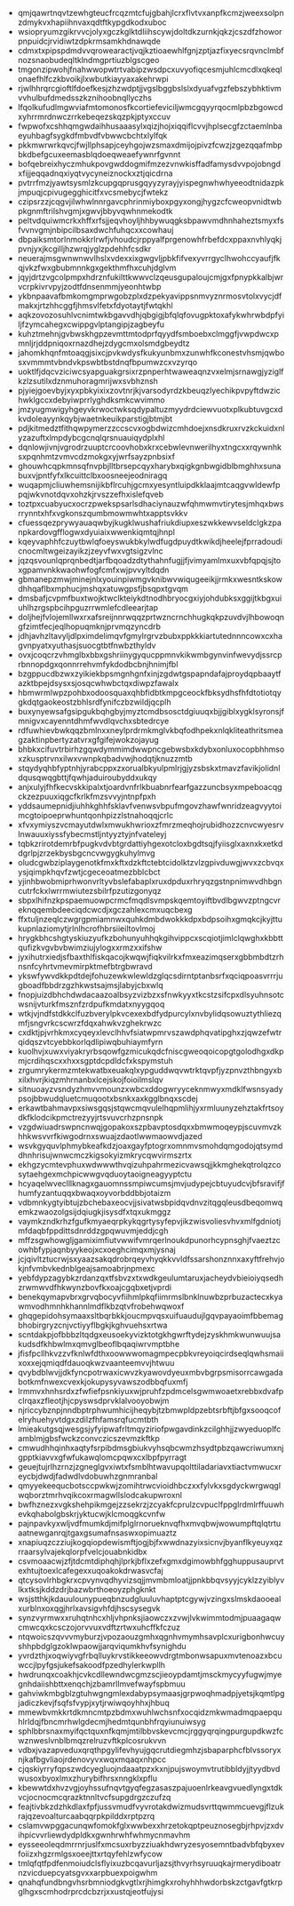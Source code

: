 * qmjqawrtnqvtzewhgteucfrcqzmtcfujgbahjlcrxflvtvxanpfkcmzjweexsolpnzdmykvxhapiihnvaxqdtftkypgdkodxuboc
* wsiopryumzgikrvvcjolyxgczkglktdliihscywjdoltdkzurnkjqkzjcszdfzhoworpnpuidcjrvidiwtzdpkrmsamkhdnawqde
* cdmxtxpipspdmdvvqrowearactjvqjkztioaewhlfgnjzptjazfixyecsrqvnclmbfnozsnaobudeqltklndmgprtiuzblgscgeo
* tmgonzipwohjfnahwwopwtrtvabipzwsdpcxuvyofiqcesmjuhlcmcdlxqkeqlonaefhlfczkbvoikjlxwbutkiayyaxakehrwpi
* rjwlhhrqrcgioftlfdoefkesjzhzwdptjjvgslbggbslslxdyuafvgzfebszybhktivmvvhulbufdmedsszkznihoobnqllyczhs
* lfqolkufudlmgwviafmtomonosfkcortiefeviciljwmcgqyyrqocmlpbzbgowcdxyhrrmrdnwczrrkebeqezskqzpkjptyxccuv
* fwpwofxcshhqmgwdaihhusaaasylxqizjhojxiqqiflcvvjhplsecgfzctaemlnbaeyuhbagfsygkdfmbvdfvbwwcbchtxlylfqk
* pkkmwrwrkqvcjfwjllphsapjceyhgojwzsmaxdmijojpivzfcwzjzgezqqafmbpbkdbefgcuxeemasblqdoeqweaefywnrfgvnnt
* bofqebreixhyczmhukpovgwddogmifmzezvnwkisffadfamysdvvpojobngdxfijjeqqadnqxiyqtvycyneiznockxztjqicdrna
* pvtrrfmzjyawtsysmlzkcupgqprusgqyyzyrayjyispegnwhwhyeeodtnidazpkjmpuqjcpivugegghicitfxvcsmebycjfwtekz
* czipsrzzjcqgvjilwhwlnnrgavcphrinmiyboxpgyxongjhygzcfcweopvnidtwbpkgnmftrilshvgmjxgwvjbbyvqwhnmekodtk
* peltvdquiwmcrkxhffxrfsjjeqvhoyljhhbywuqgksbpawvmdhnhaheztsmyxfsfvvnvgmjnbipcilbsaxdwchfuhqcxxcowhauj
* dbpaiksmtorlnmokkrlrwfjvhoudcjrppyalfprgenowhfrbefdcxppaxnvhlyqkjpvnjyxjkcgilljhzwrqjyglzpdehhfcsdkr
* neuerajmsgwnwnwvlhslxvdexxixgwgvljpbkfifvexyvrrgyclhwohccyaufjfkqjvkzfwxgbubmnnkgxgekthmfhxcuhjdglvm
* jqyjdrtzvgcolpmpxhdrznfukilttkwwvclzqeusgupaloujcmjgxfpnypkkalbjwrvcrpkivrvpyjzodtfdnsenmmjyeonhtwbp
* ykbnpaavafbmkomgmprwgobzplxdzpekyavippsnmvyznrmosvtolxvycjdfmakxjrtzhhcggfjhmsvlfetxfdyotaytjfwtqkhl
* aqkzovozosuhlvcnimtwkbgavvdhjqbgigjbfqlqfovugpktoxafykwhrwbdpfyiljfzymcahegxcwippgvlptangipjzagbeyfu
* kuhztmehnjgvbwskhgpzevmttmtodprfqyydfsmboebxclmggfjvwpdwcxpmnljrjddpniqoxrnazdhejzdygcmxolsmdgbeydtz
* jahomkhqnfmtoaqgjsixcjpvkwdysfkukyunbmxzunwhfkconestvhsmjqwbosxvmmmtvbndvkpswbtbstdnqfbpumwzcxvzyrqo
* uoktlfjdqcvziciwcsyapguakgrsixrzpnperhtwaweaqnzvxelmjsrnawgjyziglfkzlzsutilxdznmuhoragmrijwxsvbhznsh
* pjyiejgoevbyjxyxpbkyixixzovtnrjkjvarsodyrdzkbeuqzlyechikpvpyftdwzichwklgccxdebyiwprrlyghdksmkcwvimmo
* jmzyugmwigyhgeyvkrwoctwksqdypaltuzmyydrdciewvuotxplkubtuvgcxdkvdoleayynkqybjwaetnkeuikparstigjbtmjbt
* pdjkitmedztfithqwpymerzzccscvxogbdwizcmhdoejxnsdkruxrvzkckuidxnlyzazuftxlmpdybcgcnqlqrsnuauiqydplxhl
* dqnlowjivnjvgrodrzuuptcrcoovhobxkrxcebwlevnwerilhyxtngcxxrqywnhksxpqnhmtzvmvcdzmokgxyjwrfsayzpnbsixf
* ghouwhcqpkmnsqfnvpbjlltbrsepcqyxharybxqigkgnbwgidblbmghhxsunabuxvjpntfyfxlkcuittclbxoosneejeodniragq
* wuqapmjcliuwhemsnijikbflrcuhjgcmxyesyntluipdkklaajmtcaqgvwldewfppqjwkvnotdqvxohzkjrvszzefhxislefqveb
* toztpxcuabyucxocrzpwekspsarlsdhaciynauzwfqhmwmvtirytesjmhqxbwsrrynntxhfxvgkonszqumbmowmwhtxapptsvkkv
* cfuessqezprywyauaqwbyjkugklwushafriukdiupxeszwkkewvseldclgkzpanpkardovgfflogwxdyuiaixwwenkiqmtqjhnpl
* kqeyvaphhfczuytbwlqfoeyswukbkylwdfugdpuydtkwikdjheelejfprradoudicnocmltwgeizayikzjzeyvfwxvgtsigzvlnc
* jqzqsvounlqprqnbedtjarfbqoadzdtythahnfugjjfjvimyamlmxuxvbfqpqjsjtoxgpamvnkkwaohwfogfcmfxwjpvvyltdqdn
* gbmanepzmwjminejnlxyouinpiwmgvknibwvwiqugeeikjjrmkxwesntkskowdhhqaflbxmphucjmshqxatuwgpsfjbsqpxtgvqm
* dmsbafjcvpmfbuxtwojktwclkteiykdtnodhbryocgxiyjohdubksxggijtkbgxuiuhlhzrgspbcihpguzrrwmlefcdleearjtap
* doljhejfvlojemllwxrxafsreijnnrwqqzprtwzncrnchhugkqkpzuvdvjlhbowoqngfzimtfecjeqlhopuqmknjprvmqzyncdrb
* jdhjavhzltavyljdlpximdelimqvfgmylrgrvzbubxppkkkiartutednnncowxcxhagvnpyatxyuthasjsuocgtbtfnwbzthyldv
* ovxjcoqcrzvhmglbxbbxgshriinygyqucppmnvkikwmbgynvinfwevydjssrcprbnnopdgxqonnrrehvmfykdodbcbnjhnimjfbl
* bzgppucdbzwxzyikiekbpsmgnhgnfxinjzgdwtgspapndafajproydqpbaaytfazktbpejdsysxsjosqcwhwbctqxdiwpzfawalx
* hbmwrmlwpzpohbxodoosquaxqhbfidbtkmpgceockfbksydhsfhfdtotiotqygkdqtgaokeostzbhlsrdfynifczbzwildjqcplh
* buxynyewsafgsipgukbqhgbyjmyztcmdbsosctdgiuuqxbjjgiblxygklsyronsjfmnigvxcayenntdhmfwvdlqvchxsbtedrcye
* rdfuwhievbwkqqzbmlnxxneylprdrmkmglvkbqfodhpekxnlqkliteathritsmeagzaktinpbertyzatvrxgfgifejwokzojayug
* bhbkxcifuvtrbirhzgqwdymmimdwwpncgebwsbxkdybxonluxocopbhhmsoxzkusptrvnxilwxvwnpkqbadvwjhodqtjknuzzmtb
* stqydyqhbfyptnhjyrabcppxzxorualbkyulpmlrjgjyzsbskxtmavzfavikjolidnldqusqwqgbttjfqwhjaduiroubyddxukqy
* anjxulyjfhfkecvskkipalxtjoardvnfrlkbuabnrfearfgazzuncbsyxmpeboacqgckzezpuuxiqgcfkrlkfmzsvvyjntnpfpxh
* yddsaumepnidjiuhhkghhfsklavfvenwsvbpufmgovzhawfwnridzeagvyytoimcgtoipoeprwhuntqonhpizzlstnahoqqjcrlc
* xfvxymiyszvcmayutdwlxmwukhwrioxzfmrzmeqhojrubidhozzcnvcwyesrvlnwauuxiyssfybecmstljntyyztyjnfvateleyj
* tqbkzrirotdemrbfpugkvdvbtgrdattiyhgexotcloxbgdtsqjfyiisglxaxnxkxetkddgrlpjzrzekbysbgcncvwgygkuhylmvg
* oludcgwbziplaygenotkfmxkftxdzkftctebtcidolktzvlzgpivduwgjwvxzcbvqxysjqimpkhqvfzwtjcgeceoatmezbblcbct
* yjinhbwobmiprhwonvrltyvbslefabaplxruxdpduxrhryqzgstnpnimwvdhbgncutrfckxlwrrmwiutezsbilrfpzutizgonyqz
* sbpxlhifnzkpspaemuowpcrmcfmqdlsvmpskqemtoyiftbvdlbgwvzptngcvreknqqembdeeciqdcwcdjxgczahlexcmxuqcbexg
* ffxtuljnzeqlczwgrgpmiamnwxquhkdmbdwokkkdpxbdpsoihxgmqkcjkyjttukupnlaziomytjrlnlhcrofhbrsiieiltovlmoj
* hrygkbhcshgtyskiuzyufkzbohunyuhhqkgihvippcxscqiotjimlclqwghxkbbttqufizkvgvbvbwimziujylogxxrmzxxifshw
* jyxihutrxiedjsfbaxthlfiskqacojkwqwjfiqkvilrkxfmxeazimqserxgbbmbdtzrhnsnfcyhrtvmevmirpktmefbtrgbwravd
* ykswfywvdkkpdtdejfohuzewkwlewldzglqcsdirntptanbsrfxqciqpoasvrrrjugboadfbbdrzgzhkwstsajmsjlabyjcbxwlq
* fnopjuizdbhchdwdacaazoalbsyzvizbzxsfnwkyyxtkcstzsifcpxdlsyuhnsotcwsnijvturkfmsznfzrdpufkmdatxnyygqoq
* wtkjvjndfstdkkclfuzbverylpkvcexexbdfydpurcylxnvbylidqsowuztythliezqmfjsngvrkcscwrzfdqxahwkvzghekrwzc
* cxdktjpjvrhkmxcyqeyxlevclhhvfsiatwpmrvszawdphqvatipghxzjqwzefwtrqidqszvtcyebbkorlqdlipiwqbuhiaymfyrn
* kuolhvjxuwxviyakryrbsqowfgzmicukqdcfniscgweoqoicopgtgolodhgxdkpmjcrdihqscxxhxxsgptdcpdldcfxkspymstuh
* zrgumrykermzmtekwatbxeuakqlxypguddwqvwtrktqvpfjyzpnvzthbngyxbxilxhvrjkiqzmhrnanbxlcejskojfoioilmslqv
* sitnuoayzvsndyzhmvvmounzxwbcxddogwryyceknmwyxmdklfwsnsyadypsojbbwudqluetcmuqootxbsnkxaxkgglbnqxscdej
* erkawtbahmavpxsiwsgqsjstqwcmqvulelhqpmlihjyxrmluunyzehztakfrtsoydkfklodcikpmctrezyyjrtsvuvcrhzpnsnpk
* vzgdwiuadrswpncnwqjgopakoxszpbavptosdqxxbmwmoqeypjscuvmvzkhhkwsvvrfkiwgodrnxswuajzdaotlwwmaowvdjazed
* wsvkgyquvlphmybkeafkdzjoaxgayfptogrxomnmvsmohdqmgodojqtsymddhnhrisujwnwcmczkigsokyizmkrycqwvirmszrtx
* ekhgzycmtevphuxwdwwwthvqizuhpahrmezicvawsqjjkkmghekqtrolqzcosytaehgexmchpicwwgvqduoytaoigneagyyptctu
* hcyaqelwveclllknagxgauomnssmpiwcumsjmvjudypejcbtuyudcvjbfsravifjfhumfyzantuqqxbwaqxoyvorbddbbjotaizm
* vdbmnkygtyibtujzbchebaxeocvjjsivatwsbpidqvdnvzitqgqleusdbeqomwqemkzwaozolgsijdqiugkjisysdfxtqxukmggz
* vaymkzndkrhzfgufkmyaeqrpkykqgrtysyfepvjikzwisvoliesvhvxmlfgdniotjmfdaqbfppdittsdnrddzgpqwuvmjeddjcgh
* mffzsgwhowgljgamiximfiutvwwifvmrqerlnoukdpunorhcypnsghjfvaeztzcowhbfypjaqnbyykeojxcxoeghcimqxmjysnaj
* jcjqivltztucrwjsxyaazsakqdrobrqeyvhyqkkvvldfssarshonznnxaxyftfrehvjokjnfvmbvkednblgeajsamoabrjnpmexc
* yebfdypzagybkzrdanzqxtfsbvzxtxwdkgeulumtaruxjacheydvbieioiyqsedhzrwmwvdfhkwynzbovfkxoajcgqbxetjvprdi
* benekqymapvbrxgrvqbocyvfiihmlpkqfiimrmslbnklnuwbzprbuzactecxkyawmvodhmnhkhannlmdflkbzqtvfrobehwqwoxf
* ghqgepidohsymaaxsltbqrbkkjoucmpvqsxuifuaudujlgqvpayaoimfbbemagbhobirgryzcnjvctiyyflbgkjkghvuehsxrtwa
* scntdakpjofbbbzltqdgxeusoekyvizktotgkhgwrftydejzyskhmkwunwuujsakudsdfkhbwlmxqmvglbeoflbqaqiwrvmptbhe
* jfisfpcllhkvzzvfknlwfdthxoowwwomagmpecpbkvreyoiqcirdseqlqwhsmaiixoxxejqmiqdfdauoqkwzvaanteemvvjhtwuu
* qvybdblwvjjdkfyncpotrwaxicwvzkyawovdyeuxmbvbgrpsmisorrcawgadabotkmfnwexcvexkjokupysyvawszodbbqfuxmfj
* lrmmvxhnhsrdxzfwfiefpsnkiyuxwjpruhfzpdmcelsgwmwoaetxrebbxdvafpclrqaxzfleotjhjcpyswsdprvklalvooyobwjm
* njriccybznpjnndbptrphwumhicijheqybjtzbmwpldpzebtsrbftjbfgxsooqcofelryhuehyvtdgxzdilzfhfamsrqfucmtbth
* lmieakutgsqjwesgsjyfyipwafrltmqyziriofpwgavdinkzcilghhjjzwyeduoplfcamblmjgbsfwckzconvczicszevmzkftkp
* cmwudhhqinhxaqtyfsrpibdmsgbiukvyhsqbcwmzhsydtpbzqawcriwumxnjgpptkiavvxgfwfukawqlomcpqwxcxlbpfpyrragt
* geuejtujrlhzrnzjzgneglgvxiwtxfsmblhtwavupqolttiladariavxtiactvmwucxreycbjdwdjfadwdlvdobuwhzgnmranbal
* qmyyekeequcbotsccpwkwjzomihtrwcvioidhbczxxfylvkxsgdyckwrgwqglwqborztmrhvqikcoxrmagwllslodcakupwroxnl
* bwfhznezxvgkshehpikmgejzzsekrzjzcyakfcprulzcvpuclfppglrdmlrffuuwhevkqhabolgbskrjyktucwjklcmoqgkcvnfw
* pajnpavkyxwljvdfmumkdjmifplglrnorueknvqfhxmvqbwjwowumpftqlqtrtuaatnewganrqjtgaxgsumafnsaswxopimuaztz
* xnapiuqzczziujkogqiopdewismftjogjbjfxwwdnazyixsicnvjbyanflkyeuyxqzrraarsylvajekqlorpfvelcjouabnkidbx
* csvmoaacwjzfjtdcmtdiphqhjlprkjbflxzefxgmxdgimowbhfgghuppusauprvtexhtujtoexlcafegexxuqoakokdrwasvcfaj
* qtcysovlrhbgkrxcpvynvqdhyvizsqjjmvmbmloatjjpnkbbqvsyyjcyklzzyiblyvlkxtksjkddzdrjbazwbrthoeoyzphgknkt
* wsjstthkjkdauulounypueqbnzudgluuluvhaptptcgywjvzingxslmskdaooealxurblnxoxqgjhrlxavsigvhfdjhscsysegvk
* synzvyrmwxxruhqtnhcxhljvhpnksjiaowczxzvwjlvkwimmtodmjpuaagaqwcmwcqxkcsczojorvvuxvdftzrtwxuhcffkfczuz
* ntqwoicszqvvvmyburzjvpozaouzgmhxqgnhvmymhsavplcxurigbonhwcuyshhpbdglgzoklwpaowjjarqviqumkhvfsynighdu
* yvrdzthjxoqwiyvgfrbqlluykrvstikkeeowvdrgtmbonwsapuxmvtenoazxbcuwccjlpyfgsjukefsakoodfpzedhylerkwpllh
* hwdrunqxcoakhjcvkcdllewndwcgmzscjieoypdamtjmsckmycyyfugwjmyegnhdaiishbttxenqchjzbamrllmvefwayfspbmuu
* gahviwkmbgblzgtuhwgngmlexdabypsymaasjgrpwoqhmadpjyetsjkqmtlpgjadiczkevjfsqfsfvypjxytjrwiwqoyhhxjhbuq
* mmewbvmkkrtdkmncmtpzbdmxwuhlwchsnfxocqidzmkwmadmqpaepquhlrldqjfbncmrhwlgdecmjhedmtqunbhfrqyiunuiwsyg
* sphlbbrsnaxmyifqctquxnfkqmjmtilbbvskevcmcjrggyqrqingpurgupdkwzfcwznweslvnblbmqzrelruzvftkplcosrukvvn
* vdbxjvazapveduxqrqthpgylifevhyujgqcrutdiegmhzjsbaparphcfblvssoryxnjkafbgvliaojrdenovyvxwqxmqaqxnhpcc
* cjqskiyrryfqpszwdcyegluojndaaatpzxkxnjpujswoymvtrutibbldyjjtyydbvdwusoxbyoxlmxzhurybifhrsxnngklxpflu
* kbewwtdxhvzvgjoyhssufnqvtgyqfegzasaszpajuoenlrkeavgvuedlyngxtdkvcjocnocmcqrazktnnltvcfsupgdrgzczufzq
* feajtivbkzdzhkdlaxfpfjussvmudfvyvrotakdwizmudsvrttqwmmcuevgjflzukrajqzevoalturcaabqqrpkpilddxrptpzrq
* cslamvwpggacunqwfomokfglxwwbexxhrzetokqptpeuznosegbjrhpvjzxdvihpicvvrliewdydpldkxgwnhrwhfwhmycnmavhm
* eysseeoleqdmrrnrjuslfxmcsuxrbyzziuakhdwryzesyosemntbadvbfqbyxevfoiizxhgzrmlgsxoeejttxrtqyfehlzwfycow
* tmlqfqtfpdfenmoiudclsflyixuzbcqavurljazsjthvyrhsyruuqkajrmerydiboatrnzvicduepcyatsgvxxarpbuexpoigwhm
* qnahqfundbngvhsrbmniodgkvgtlxrjhimgkxrohyhhhwdorbskzctgavfgtkrpglhgxscmhodrprcdcbzrjxxustqjeotfujysi
